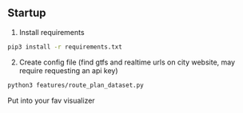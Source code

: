 ## Startup

1. Install requirements

```bash
pip3 install -r requirements.txt
```

2. Create config file (find gtfs and realtime urls on city website, may require requesting an api key) 

```bash
python3 features/route_plan_dataset.py
```

Put into your fav visualizer